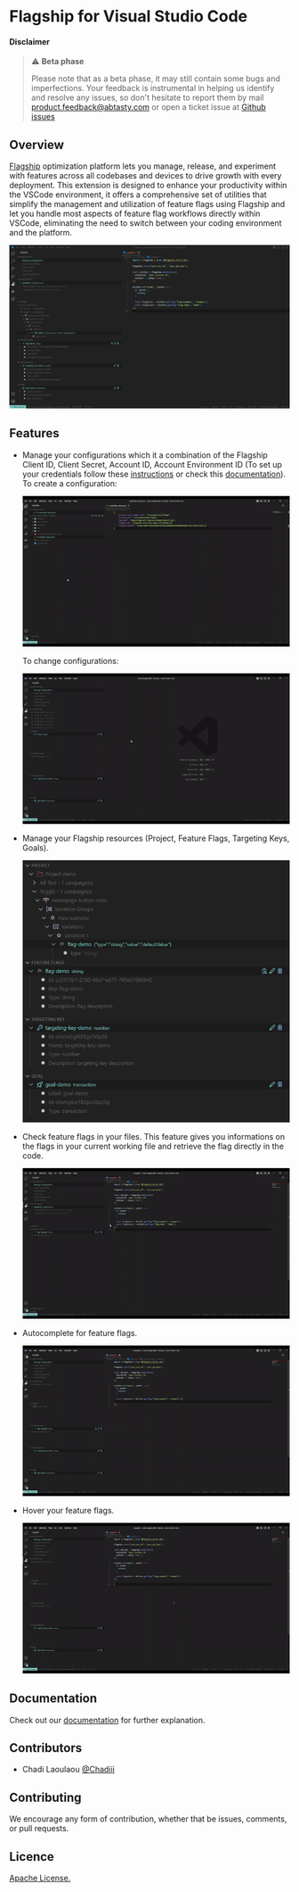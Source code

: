 # Flagship for Visual Studio Code

#### Disclaimer

> ⚠️ **Beta phase**
>
> Please note that as a beta phase, it may still contain some bugs and imperfections. Your feedback is instrumental in helping us identify and resolve any issues, so don't hesitate to report them by mail product.feedback@abtasty.com or open a ticket issue at [Github issues](https://github.com/flagship-io/flagship-code/issues)
>

## Overview

[Flagship](https://www.abtasty.com/feature-experimentation) optimization platform lets you manage, release, and experiment with features across all codebases and devices to drive growth with every deployment. This extension is designed to enhance your productivity within the VSCode environment, it offers a comprehensive set of utilities that simplify the management and utilization of feature flags using Flagship and let you handle most aspects of feature flag workflows directly within VSCode, eliminating the need to switch between your coding environment and the platform.

![Overview screen](./media/screen.png)


## Features

- Manage your configurations which it a combination of the Flagship Client ID, Client Secret, Account ID, Account Environment ID (To set up your credentials follow these [instructions](https://flagship.zendesk.com/hc/en-us/articles/4499017687708--Acting-on-your-account-remotely) or check this [documentation](https://docs.developers.flagship.io/docs/manage-configurations#overview)).
  To create a configuration:

  ![Create configuration](./media/createConfiguration.gif)

  To change configurations:

  ![Change configuration](./media/changeConfiguration.gif)

- Manage your Flagship resources (Project, Feature Flags, Targeting Keys, Goals).
  
  ![Manage resource feature](./media/resource.png)

- Check feature flags in your files. This feature gives you informations on the flags in your current working file and retrieve the flag directly in the code.
 
  ![Flags in file](./media/flagsInFile.gif)

- Autocomplete for feature flags.
  
  ![Autocomplete feature](./media/autoCompletionFeature.gif)

- Hover your feature flags.
  
  ![Hover feature](./media/hoverFeature.gif)

## Documentation

Check out our [documentation](https://docs.developers.flagship.io/docs/flagship-code) for further explanation. 

## Contributors

- Chadi Laoulaou [@Chadiii](https://github.com/chadiii)

## Contributing

We encourage any form of contribution, whether that be issues, comments, or pull requests.

## Licence

[Apache License.](https://github.com/flagship-io/flagship-code/blob/main/LICENSE.md)
